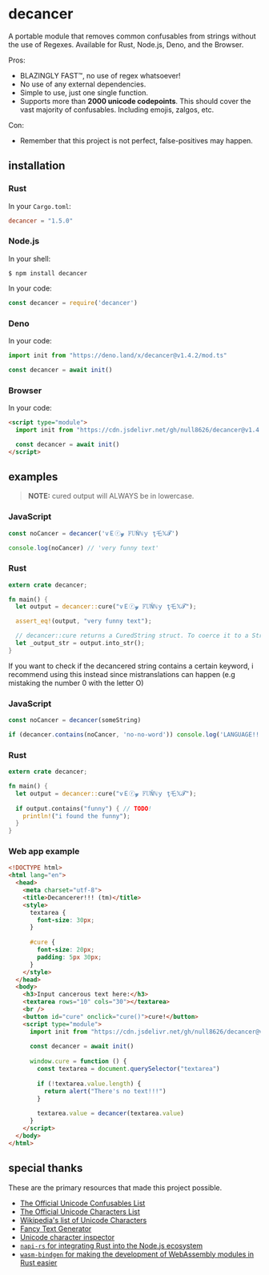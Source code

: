 # decancer

A portable module that removes common confusables from strings without the use of Regexes. Available for Rust, Node.js, Deno, and the Browser.

Pros:

- BLAZINGLY FAST™, no use of regex whatsoever!
- No use of any external dependencies.
- Simple to use, just one single function.
- Supports more than **2000 unicode codepoints**. This should cover the vast majority of confusables. Including emojis, zalgos, etc.

Con:

- Remember that this project is not perfect, false-positives may happen.

## installation

### Rust

In your `Cargo.toml`:

```toml
decancer = "1.5.0"
```

### Node.js

In your shell:

```console
$ npm install decancer
```

In your code:

```js
const decancer = require('decancer')
```

### Deno

In your code:

```ts
import init from "https://deno.land/x/decancer@v1.4.2/mod.ts"

const decancer = await init()
```

### Browser

In your code:

```html
<script type="module">
  import init from "https://cdn.jsdelivr.net/gh/null8626/decancer@v1.4.2/decancer.min.js"

  const decancer = await init()
</script>
```

## examples

> **NOTE:** cured output will ALWAYS be in lowercase.

### JavaScript

```js
const noCancer = decancer('vＥⓡ𝔂 𝔽𝕌Ňℕｙ ţ乇𝕏𝓣')

console.log(noCancer) // 'very funny text'
```

### Rust

```rust
extern crate decancer;

fn main() {
  let output = decancer::cure("vＥⓡ𝔂 𝔽𝕌Ňℕｙ ţ乇𝕏𝓣");

  assert_eq!(output, "very funny text");

  // decancer::cure returns a CuredString struct. To coerce it to a String, use .into_str().
  let _output_str = output.into_str();
}
```

If you want to check if the decancered string contains a certain keyword, i recommend using this instead since mistranslations can happen (e.g mistaking the number 0 with the letter O)

### JavaScript

```js
const noCancer = decancer(someString)

if (decancer.contains(noCancer, 'no-no-word')) console.log('LANGUAGE!!!')
```

### Rust

```rust
extern crate decancer;

fn main() {
  let output = decancer::cure("vＥⓡ𝔂 𝔽𝕌Ňℕｙ ţ乇𝕏𝓣");
  
  if output.contains("funny") { // TODO!
    println!("i found the funny"); 
  }
}
```

### Web app example

```html
<!DOCTYPE html>
<html lang="en">
  <head>
    <meta charset="utf-8">
    <title>Decancerer!!! (tm)</title>
    <style>
      textarea {
        font-size: 30px;
      }
      
      #cure {
        font-size: 20px;
        padding: 5px 30px;
      }
    </style>
  </head>
  <body>
    <h3>Input cancerous text here:</h3>
    <textarea rows="10" cols="30"></textarea>
    <br />
    <button id="cure" onclick="cure()">cure!</button>
    <script type="module">
      import init from "https://cdn.jsdelivr.net/gh/null8626/decancer@v1.4.2/decancer.min.js"
      
      const decancer = await init()
      
      window.cure = function () {
        const textarea = document.querySelector("textarea")
        
        if (!textarea.value.length) {
          return alert("There's no text!!!")
        }
        
        textarea.value = decancer(textarea.value)
      }
    </script>
  </body>
</html>
```

## special thanks

These are the primary resources that made this project possible.

- [The Official Unicode Confusables List](https://util.unicode.org/UnicodeJsps/confusables.jsp)
- [The Official Unicode Characters List](https://unicode.org/Public/UNIDATA/UnicodeData.txt)
- [Wikipedia's list of Unicode Characters](https://en.wikipedia.org/wiki/List_of_Unicode_characters)
- [Fancy Text Generator](https://lingojam.com/FancyTextGenerator)
- [Unicode character inspector](https://apps.timwhitlock.info/unicode/inspect)
- [`napi-rs` for integrating Rust into the Node.js ecosystem](https://napi.rs/)
- [`wasm-bindgen` for making the development of WebAssembly modules in Rust easier](https://github.com/rustwasm/wasm-bindgen)
